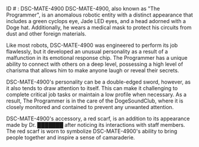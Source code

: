 ID # : DSC-MATE-4900
DSC-MATE-4900, also known as "The Programmer", is an anomalous robotic entity with a distinct appearance that includes a green cyclops eye, Jade LED eyes, and a head adorned with a Doge hat. Additionally, he wears a medical mask to protect his circuits from dust and other foreign materials. 

Like most robots, DSC-MATE-4900 was engineered to perform its job flawlessly, but it developed an unusual personality as a result of a malfunction in its emotional response chip. The Programmer has a unique ability to connect with others on a deep level, possessing a high level of charisma that allows him to make anyone laugh or reveal their secrets.

DSC-MATE-4900's personality can be a double-edged sword, however, as it also tends to draw attention to itself. This can make it challenging to complete critical job tasks or maintain a low profile when necessary. As a result, The Programmer is in the care of the DogeSoundClub, where it is closely monitored and contained to prevent any unwanted attention.

DSC-MATE-4900's accessory, a red scarf, is an addition to its appearance made by Dr. ███████ after noticing its interactions with staff members. The red scarf is worn to symbolize DSC-MATE-4900's ability to bring people together and inspire a sense of camaraderie.